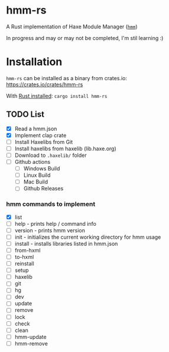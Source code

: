 # hmm-rs

A Rust implementation of Haxe Module Manager ([`hmm`](https://github.com/andywhite37/hmm))

In progress and may or may not be completed, I'm stil learning :)

# Installation

`hmm-rs` can be installed as a binary from crates.io: https://crates.io/crates/hmm-rs

With [Rust installed](https://www.rust-lang.org/tools/install):
`cargo install hmm-rs`

## TODO List

- [x] Read a hmm.json
- [x] Implement clap crate
- [ ] Install Haxelibs from Git
- [ ] Install haxelibs from haxelib (lib.haxe.org)
- [ ] Download to `.haxelib/` folder
- [ ] Github actions
  - [ ] Windows Build
  - [ ] Linux Build
  - [ ] Mac Build
  - [ ] Github Releases

### hmm commands to implement

- [x] list
- [ ] help - prints help / command info
- [ ] version - prints hmm version
- [ ] init - initializes the current working directory for hmm usage
- [ ] install - installs libraries listed in hmm.json
- [ ] from-hxml
- [ ] to-hxml
- [ ] reinstall
- [ ] setup
- [ ] haxelib
- [ ] git
- [ ] hg
- [ ] dev
- [ ] update
- [ ] remove
- [ ] lock
- [ ] check
- [ ] clean
- [ ] hmm-update
- [ ] hmm-remove
